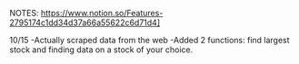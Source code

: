 NOTES:
https://www.notion.so/Features-2795174c1dd34d37a66a55622c6d71d4]

10/15
-Actually scraped data from the web
-Added 2 functions: find largest stock and finding data on a stock of your choice.